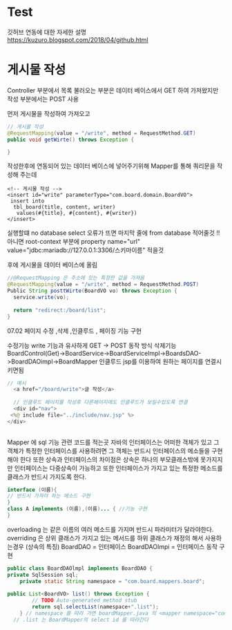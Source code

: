 # Test
깃허브 연동에 대한 자세한 설명 https://kuzuro.blogspot.com/2018/04/github.html
# 게시물 작성
Controller 부분에서 목록 불러오는 부분은 데이터 베이스에서 GET 하여 가져왔지만 작성 부분에서는 POST 사용

먼저 게시물을 작성하여 가져오고
```java
// 게시물 작성
@RequestMapping(value = "/write", method = RequestMethod.GET)
public void getWirte() throws Exception {

}
```
작성한후에 연동되어 있는 데이터 베이스에 넣어주기위해 Mapper를 통해 쿼리문을 작성해 주는데
```
<!-- 게시물 작성 -->
<insert id="write" parameterType="com.board.domain.BoardVO">
 insert into
  tbl_board(title, content, writer)
   values(#{title}, #{content}, #{writer})
</insert>
```
실행할떄 no database select 오류가 뜨면 마지막 줄에
from database 적어줄것 !!
아니면 root-context 부분에  property name="url" value="jdbc:mariadb://127.0.0.1:3306/스키마이름" 적을것


후에 게시물을 데이터 베이스에 올림
```java
//@RequestMapping 은 주소에 있는 특정한 값을 가져옴
@RequestMapping(value = "/write", method = RequestMethod.POST)
Public String posttWirte(BoardVO vo) throws Exception {
  service.write(vo);
  
  return "redirect:/board/list";
}
```
07.02
페이지 수정 ,삭제 ,인클루드 , 페이징 기능 구현

수정기능
write 기능과 유사하게 GET -> POST 동작 방식
삭제기능
BoardControl(Get)->BoardService->BoardServicelmpl->BoardsDAO->BoardDAOimpl->BoardMapper
인클루드
jsp를 이용하여 원하는 페이지를 연결시키면됨
```java
// 예시
  <a href="/board/write">글 작성</a> 
  
  // 인클루드 페이지를 작성후 다른페이지에도 인클루드가 보일수있도록 연결
  <div id="nav">
 <%@ include file="../include/nav.jsp" %>
</div>
  
```


Mapper 에 sql 기능 관련 코드를 적는곳
자바의 인터페이스는 어떠한 객체가 있고 그객체가 특정한 인터페이스를 사용하려면 그 객체는 반드시 인터페이스의 메소들을 구현해야 한다
또한 상속과 인터페이스의 차이점은 
상속은 하나의 부모클래스밖에 못가지지만
인터페이스는 다중상속이 가능하고 
또한 인터페이스가 가지고 있는 특정한 메소드를 클래스가 반드시 가지도록 한다.
```java
interface (이름){ 
// 반드시 가져야 하는 메소드 구현
}
class A implements (이름),(이름)... { //기능 구현
}
```
overloading 는 같은 이름의 여러 메소드를 가지며 반드시 파라미터가 달라야한다.
overriding 은 상위 클래스가 가지고 있는 메서드를 하위 클래스가  재정의 해서 사용하는경우 (상속의 특징)
BoardDAO = 인터페이스
BoardDAOImpi = 인터페이스 동작 구현

```java
public class BoardDAOlmpl implements BoardDAO {
private SqlSession sql;
	private static String namespace = "com.board.mappers.board";
 
public List<BoardVO> list() throws Exception {
		// TODO Auto-generated method stub
		return sql.selectList(namespace+".list");
	} // namespace 를 따라 가면 boardMapper.java 의 <mapper namespace="com.board.mappers.board">
  // .list 는 BoardMapper의 select id 를 따라간다
  ```





